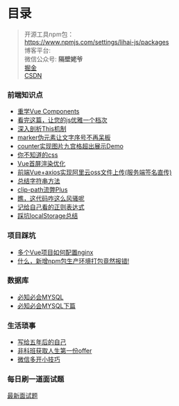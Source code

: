 # 目录

> 开源工具npm包：
> <br>
> <a href="https://www.npmjs.com/settings/lihai-js/packages">https://www.npmjs.com/settings/lihai-js/packages</a>
> <br>
> 博客平台:
> <br />
> 微信公众号: **隔壁姥爷**
> <br />
> <a href="https://juejin.cn/user/3350967174565198/posts">掘金</a>
>  <br />
> <a href="https://blog.csdn.net/qq_45472813?spm=1001.2100.3001.5343">CSDN</a>
>  <br />

### 前端知识点
* <a href="https://github.com/lihai-boop/Blog/blob/main/%E5%89%8D%E7%AB%AF/%E9%87%8D%E5%AD%A6Vue%20Components.md">重学Vue Components</a>
* <a href="https://github.com/lihai-boop/Blog/blob/main/%E5%89%8D%E7%AB%AF/%E7%9C%8B%E5%AE%8C%E8%BF%99%E7%AF%87%EF%BC%8C%E8%AE%A9%E6%82%A8%E7%9A%84js%E4%BC%98%E9%9B%85%E4%B8%80%E4%B8%AA%E6%A1%A3%E6%AC%A1.md">看完这篇，让您的js优雅一个档次</a>
* <a href="https://github.com/lihai-boop/Blog/blob/main/%E5%89%8D%E7%AB%AF/%E6%B7%B1%E5%85%A5%E5%89%96%E6%9E%90This%E6%9C%BA%E5%88%B6.md">深入剖析This机制</a>
* <a href="https://github.com/lihai-boop/Blog/blob/main/%E5%89%8D%E7%AB%AF/marker%E4%BC%AA%E5%85%83%E7%B4%A0%E8%AE%A9%E6%96%87%E5%AD%97%E5%BA%8F%E5%8F%B7%E4%B8%8D%E5%86%8D%E5%91%86%E6%9D%BF.md">marker伪元素让文字序号不再呆板</a>
* <a href="https://github.com/lihai-boop/Blog/blob/main/%E5%89%8D%E7%AB%AF/counter%E5%AE%9E%E7%8E%B0%E5%9B%BE%E7%89%87%E4%B9%9D%E5%AE%AB%E6%A0%BC%E8%B6%85%E5%87%BA%E5%B1%95%E7%A4%BADemo.md">counter实现图片九宫格超出展示Demo</a>
* <a href="https://github.com/lihai-boop/Blog/blob/main/%E5%89%8D%E7%AB%AF/%E4%BD%A0%E4%B8%8D%E7%9F%A5%E9%81%93%E7%9A%84css.md">你不知道的css</a>
* <a href="https://github.com/lihai-boop/Blog/blob/main/%E5%89%8D%E7%AB%AF/Vue%E9%A6%96%E5%B1%8F%E6%B8%B2%E6%9F%93%E4%BC%98%E5%8C%96.md">Vue首屏渲染优化</a>
* <a href="https://github.com/lihai-boop/Blog/blob/main/%E5%89%8D%E7%AB%AF/%E5%89%8D%E7%AB%AFVue%2Baxios%E5%AE%9E%E7%8E%B0%E9%98%BF%E9%87%8C%E4%BA%91oss%E6%96%87%E4%BB%B6%E4%B8%8A%E4%BC%A0(%E6%9C%8D%E5%8A%A1%E7%AB%AF%E7%AD%BE%E5%90%8D%E7%9B%B4%E4%BC%A0).md">前端Vue+axios实现阿里云oss文件上传(服务端签名直传)</a>
* <a href="https://github.com/lihai-boop/Blog/blob/main/%E5%89%8D%E7%AB%AF/%E6%80%BB%E7%BB%93%E5%AD%97%E7%AC%A6%E4%B8%B2%E6%96%B9%E6%B3%95.md">总结字符串方法</a>
* <a href="https://github.com/lihai-boop/Blog/blob/main/%E5%89%8D%E7%AB%AF/clip-path%E6%B5%81%E5%BC%8APlus.md">clip-path流弊Plus</a>
* <a href="https://github.com/lihai-boop/Blog/blob/main/%E5%89%8D%E7%AB%AF/%E7%9E%A7%EF%BC%8C%E8%BF%99%E4%BB%A3%E7%A0%81%E5%92%8B%E8%BF%99%E4%B9%88%E9%A3%8E%E9%AA%9A%E5%91%A2.md">瞧，这代码咋这么风骚呢</a>
* <a href="https://github.com/lihai-boop/Blog/blob/main/%E5%89%8D%E7%AB%AF/%E8%AE%B0%E7%BB%99%E8%87%AA%E5%B7%B1%E7%9C%8B%E7%9A%84%E6%AD%A3%E5%88%99%E8%A1%A8%E8%BE%BE%E5%BC%8F.md">记给自己看的正则表达式</a>
* <a href="https://github.com/lihai-boop/Blog/blob/main/%E5%89%8D%E7%AB%AF/%E8%B8%A9%E5%9D%91localStorage%E6%80%BB%E7%BB%93.md">踩坑localStorage总结</a>



### 项目踩坑
* <a href="https://github.com/lihai-boop/Blog/blob/main/%E5%89%8D%E7%AB%AF/%E5%A4%9A%E4%B8%AAVue%E9%A1%B9%E7%9B%AE%E5%A6%82%E4%BD%95%E9%85%8D%E7%BD%AEnginx.md">多个Vue项目如何配置nginx</a>
* <a href="https://github.com/lihai-boop/Blog/blob/main/%E5%89%8D%E7%AB%AF/%E4%BB%80%E4%B9%88%EF%BC%8C%E6%96%B0%E5%A2%9Enpm%E5%8C%85%E7%94%9F%E4%BA%A7%E7%8E%AF%E5%A2%83%E6%89%93%E5%8C%85%E7%AB%9F%E7%84%B6%E6%8A%A5%E9%94%99!.md">什么，新增npm包生产环境打包竟然报错!</a>


### 数据库
* <a href="https://github.com/lihai-boop/Blog/blob/main/%E6%95%B0%E6%8D%AE%E5%BA%93/%E5%BF%85%E7%9F%A5%E5%BF%85%E4%BC%9AMYSQL.md">必知必会MYSQL</a>
* <a href="https://github.com/lihai-boop/Blog/blob/main/%E6%95%B0%E6%8D%AE%E5%BA%93/%E5%BF%85%E7%9F%A5%E5%BF%85%E4%BC%9AMYSQL%E4%B8%8B%E7%AF%87.md">必知必会MYSQL下篇</a>

### 生活琐事
* <a href="https://github.com/lihai-boop/Blog/blob/main/%E7%94%9F%E6%B4%BB%E7%90%90%E4%BA%8B/%E5%86%99%E7%BB%99%E4%BA%94%E5%B9%B4%E5%90%8E%E7%9A%84%E8%87%AA%E5%B7%B1.md">写给五年后的自己</a>
* <a href="https://github.com/lihai-boop/Blog/blob/main/%E7%94%9F%E6%B4%BB%E7%90%90%E4%BA%8B/%E9%9D%9E%E7%A7%91%E7%8F%AD%E8%8E%B7%E5%8F%96%E4%BA%BA%E7%94%9F%E7%AC%AC%E4%B8%80%E4%BB%BDoffer.md">非科班获取人生第一份offer</a>
* <a href="https://github.com/lihai-boop/Blog/blob/main/%E7%94%9F%E6%B4%BB%E7%90%90%E4%BA%8B/%E5%BE%AE%E4%BF%A1%E5%A4%9A%E5%BC%80%E5%B0%8F%E6%8A%80%E5%B7%A7.md">微信多开小技巧</a>

### 每日刷一道面试题
<a href="https://github.com/lihai-boop/Blog/issues">最新面试题</a>
